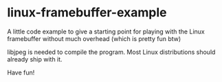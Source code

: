 # linux-framebuffer-example
A little code example to give a starting point for playing with the Linux framebuffer without much overhead (which is pretty fun btw)

libjpeg is needed to compile the program. Most Linux distributions should already ship with it.

Have fun!
